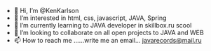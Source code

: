 - 👋 Hi, I’m @KenKarlson
- 👀 I’m interested in html, css, javascript, JAVA, Spring
- 🌱 I’m currently learning to JAVA developer in skillbox.ru scool
- 💞️ I’m looking to collaborate on all open projects to JAVA and WEB
- 📫 How to reach me ......write me an email... javarecords@mail.ru

<!---
KenKarlson/KenKarlson is a ✨ special ✨ repository because its `README.md` (this file) appears on your GitHub profile.
You can click the Preview link to take a look at your changes.
--->
